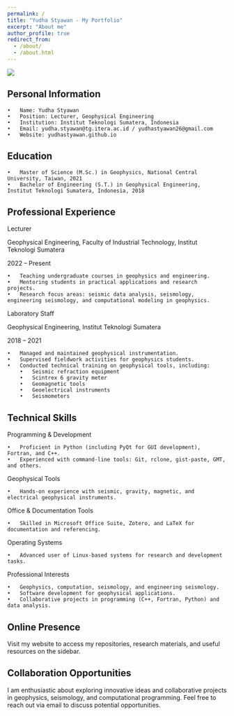 ```yaml
---
permalink: /
title: "Yudha Styawan - My Portfolio"
excerpt: "About me"
author_profile: true
redirect_from: 
  - /about/
  - /about.html
---
```


![](./images/students.svg)

Personal Information
------
	•	Name: Yudha Styawan
	•	Position: Lecturer, Geophysical Engineering
	•	Institution: Institut Teknologi Sumatera, Indonesia
	•	Email: yudha.styawan@tg.itera.ac.id / yudhastyawan26@gmail.com
	•	Website: yudhastyawan.github.io

Education
------
	•	Master of Science (M.Sc.) in Geophysics, National Central University, Taiwan, 2021
	•	Bachelor of Engineering (S.T.) in Geophysical Engineering, Institut Teknologi Sumatera, Indonesia, 2018

Professional Experience
------
Lecturer

Geophysical Engineering, Faculty of Industrial Technology, Institut Teknologi Sumatera

2022 – Present

	•	Teaching undergraduate courses in geophysics and engineering.
	•	Mentoring students in practical applications and research projects.
	•	Research focus areas: seismic data analysis, seismology, engineering seismology, and computational modeling in geophysics.

Laboratory Staff

Geophysical Engineering, Institut Teknologi Sumatera

2018 – 2021

	•	Managed and maintained geophysical instrumentation.
	•	Supervised fieldwork activities for geophysics students.
	•	Conducted technical training on geophysical tools, including:
		•	Seismic refraction equipment
		•	Scintrex 6 gravity meter
		•	Geomagnetic tools
		•	Geoelectrical instruments
		•	Seismometers

Technical Skills
------
Programming & Development

	•	Proficient in Python (including PyQt for GUI development), Fortran, and C++.
	•	Experienced with command-line tools: Git, rclone, gist-paste, GMT, and others.

Geophysical Tools

	•	Hands-on experience with seismic, gravity, magnetic, and electrical geophysical instruments.

Office & Documentation Tools

	•	Skilled in Microsoft Office Suite, Zotero, and LaTeX for documentation and referencing.

Operating Systems

	•	Advanced user of Linux-based systems for research and development tasks.

Professional Interests

	•	Geophysics, computation, seismology, and engineering seismology.
	•	Software development for geophysical applications.
	•	Collaborative projects in programming (C++, Fortran, Python) and data analysis.

Online Presence
------
Visit my website to access my repositories, research materials, and useful resources on the sidebar.

Collaboration Opportunities
------
I am enthusiastic about exploring innovative ideas and collaborative projects in geophysics, seismology, and computational programming. Feel free to reach out via email to discuss potential opportunities.
